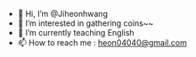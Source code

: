- 👋 Hi, I’m @Jiheonhwang
- 👀 I’m interested in gathering coins~~
- 🌱 I’m currently  teaching English 
- 📫 How to reach me : heon04040@gmail.com 

<!---
Jiheonhwang/Jiheonhwang is a ✨ special ✨ repository because its `README.md` (this file) appears on your GitHub profile.
You can click the Preview link to take a look at your changes.
--->
